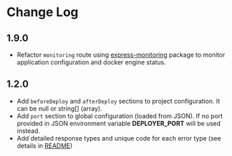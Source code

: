 # Change Log

## 1.9.0
- Refactor `monitoring` route using [express-monitoring](https://www.npmjs.com/package/express-monitoring)
package to monitor application configuration and docker engine status.

## 1.2.0
- Add `beforeDeploy` and `afterDeploy` sections to project configuration. It can be null or string[] (array).
- Add `port` section to global configuration (loaded from JSON). 
If no port provided in JSON environment variable **DEPLOYER_PORT** will be used instead.
- Add detailed response types and unique code for each error type (see details in [README](./README.md))
